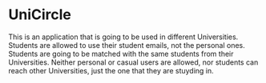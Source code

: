 # UniCircle

This is an application that is going to be used in different Universities.
Students are allowed to use their student emails, not the personal ones.
Students are going to be matched with the same students from their Universities.
Neither personal or casual users are allowed, nor students can reach other Universities, just 
the one that they are stuyding in. 
